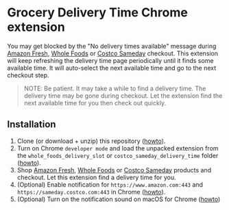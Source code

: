 # Grocery Delivery Time Chrome extension
You may get blocked by the "No delivery times available" message during [Amazon Fresh](https://www.amazon.com/alm/storefront?almBrandId=QW1hem9uIEZyZXNo), [Whole Foods](https://www.amazon.com/alm/storefront/?almBrandId=VUZHIFdob2xlIEZvb2Rz) or [Costco Sameday](https://sameday.costco.com) checkout.
This extension will keep refreshing the delivery time page periodically until it finds some available time. It will auto-select the next available time and go to the next checkout step.

> NOTE: Be patient. It may take a while to find a delivery time. The delivery time may be gone during checkout. Let the extension find the next available time for you then check out quickly.

## Installation
1. Clone (or download + unzip) this repository ([howto](https://help.github.com/en/github/creating-cloning-and-archiving-repositories/cloning-a-repository)).
2. Turn on Chrome `developer mode` and load the unpacked extension from the `whole_foods_delivery_slot` or `costco_sameday_delivery_time` folder ([howto](https://webkul.com/blog/how-to-install-the-unpacked-extension-in-chrome/)). 
3. Shop [Amazon Fresh](https://www.amazon.com/alm/storefront?almBrandId=QW1hem9uIEZyZXNo), [Whole Foods](https://www.amazon.com/alm/storefront/?almBrandId=VUZHIFdob2xlIEZvb2Rz) or [Costco Sameday](https://sameday.costco.com) products and checkout. Let this extension find a delivery time for you.
4. (Optional) Enable notification for `https://www.amazon.com:443` and `https://sameday.costco.com:443` in Chrome ([howto](https://support.google.com/chrome/answer/3220216)).
5. (Optional) Turn on the notification sound on macOS for Chrome ([howto](https://support.apple.com/en-us/HT204079))
